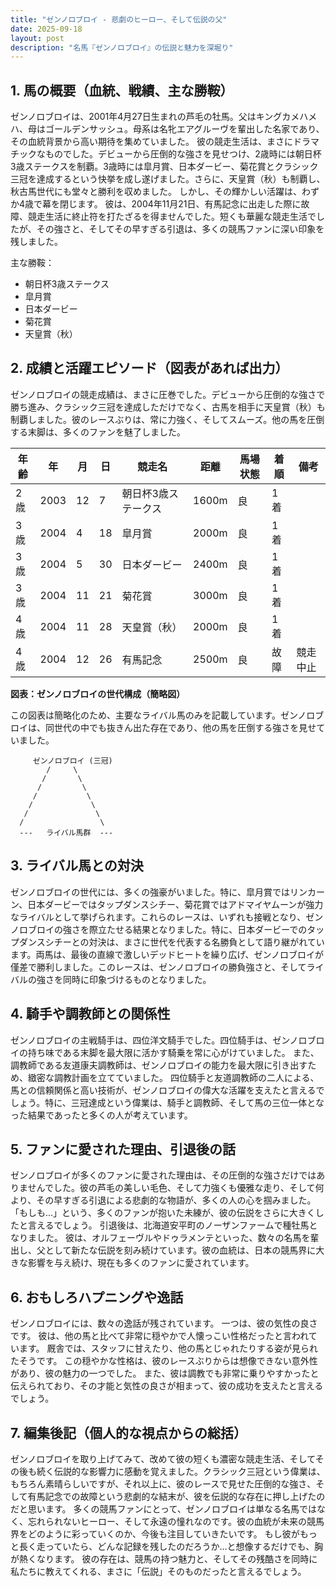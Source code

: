 ```yaml
---
title: "ゼンノロブロイ - 悲劇のヒーロー、そして伝説の父"
date: 2025-09-18
layout: post
description: "名馬『ゼンノロブロイ』の伝説と魅力を深堀り"
---
```


## 1. 馬の概要（血統、戦績、主な勝鞍）

ゼンノロブロイは、2001年4月27日生まれの芦毛の牡馬。父はキングカメハメハ、母はゴールデンサッシュ。母系は名牝エアグルーヴを輩出した名家であり、その血統背景から高い期待を集めていました。  彼の競走生活は、まさにドラマチックなものでした。デビューから圧倒的な強さを見せつけ、2歳時には朝日杯3歳ステークスを制覇。3歳時には皐月賞、日本ダービー、菊花賞とクラシック三冠を達成するという快挙を成し遂げました。さらに、天皇賞（秋）も制覇し、秋古馬世代にも堂々と勝利を収めました。  しかし、その輝かしい活躍は、わずか4歳で幕を閉じます。  彼は、2004年11月21日、有馬記念に出走した際に故障、競走生活に終止符を打たざるを得ませんでした。短くも華麗な競走生活でしたが、その強さと、そしてその早すぎる引退は、多くの競馬ファンに深い印象を残しました。

主な勝鞍：
* 朝日杯3歳ステークス
* 皐月賞
* 日本ダービー
* 菊花賞
* 天皇賞（秋）


## 2. 成績と活躍エピソード（図表があれば出力）

ゼンノロブロイの競走成績は、まさに圧巻でした。デビューから圧倒的な強さで勝ち進み、クラシック三冠を達成しただけでなく、古馬を相手に天皇賞（秋）も制覇しました。彼のレースぶりは、常に力強く、そしてスムーズ。他の馬を圧倒する末脚は、多くのファンを魅了しました。

| 年齢 | 年 | 月 | 日 | 競走名 | 距離 | 馬場状態 | 着順 | 備考 |
|---|---|---|---|---|---|---|---|---|
| 2歳 | 2003 | 12 | 7 | 朝日杯3歳ステークス | 1600m | 良 | 1着 |  |
| 3歳 | 2004 | 4 | 18 | 皐月賞 | 2000m | 良 | 1着 | |
| 3歳 | 2004 | 5 | 30 | 日本ダービー | 2400m | 良 | 1着 | |
| 3歳 | 2004 | 11 | 21 | 菊花賞 | 3000m | 良 | 1着 | |
| 4歳 | 2004 | 11 | 28 | 天皇賞（秋） | 2000m | 良 | 1着 | |
| 4歳 | 2004 | 12 | 26 | 有馬記念 | 2500m | 良 | 故障 |  競走中止 |


**図表：ゼンノロブロイの世代構成（簡略図）**

この図表は簡略化のため、主要なライバル馬のみを記載しています。ゼンノロブロイは、同世代の中でも抜きん出た存在であり、他の馬を圧倒する強さを見せていました。

```
     ゼンノロブロイ (三冠)
        /     \
       /       \
      /         \
     /           \
    /             \
   /               \
  /                 \
  ---   ライバル馬群  ---
```


## 3. ライバル馬との対決

ゼンノロブロイの世代には、多くの強豪がいました。特に、皐月賞ではリンカーン、日本ダービーではタップダンスシチー、菊花賞ではアドマイヤムーンが強力なライバルとして挙げられます。これらのレースは、いずれも接戦となり、ゼンノロブロイの強さを際立たせる結果となりました。特に、日本ダービーでのタップダンスシチーとの対決は、まさに世代を代表する名勝負として語り継がれています。両馬は、最後の直線で激しいデッドヒートを繰り広げ、ゼンノロブロイが僅差で勝利しました。このレースは、ゼンノロブロイの勝負強さと、そしてライバルの強さを同時に印象づけるものとなりました。


## 4. 騎手や調教師との関係性

ゼンノロブロイの主戦騎手は、四位洋文騎手でした。四位騎手は、ゼンノロブロイの持ち味である末脚を最大限に活かす騎乗を常に心がけていました。  また、調教師である友道康夫調教師は、ゼンノロブロイの能力を最大限に引き出すため、緻密な調教計画を立てていました。  四位騎手と友道調教師の二人による、馬との信頼関係と高い技術が、ゼンノロブロイの偉大な活躍を支えたと言えるでしょう。特に、三冠達成という偉業は、騎手と調教師、そして馬の三位一体となった結果であったと多くの人が考えています。


## 5. ファンに愛された理由、引退後の話

ゼンノロブロイが多くのファンに愛された理由は、その圧倒的な強さだけではありませんでした。彼の芦毛の美しい毛色、そして力強くも優雅な走り、そして何より、その早すぎる引退による悲劇的な物語が、多くの人の心を掴みました。「もしも…」という、多くのファンが抱いた未練が、彼の伝説をさらに大きくしたと言えるでしょう。  引退後は、北海道安平町のノーザンファームで種牡馬となりました。  彼は、オルフェーヴルやドゥラメンテといった、数々の名馬を輩出し、父として新たな伝説を刻み続けています。彼の血統は、日本の競馬界に大きな影響を与え続け、現在も多くのファンに愛されています。


## 6. おもしろハプニングや逸話

ゼンノロブロイには、数々の逸話が残されています。  一つは、彼の気性の良さです。  彼は、他の馬と比べて非常に穏やかで人懐っこい性格だったと言われています。  厩舎では、スタッフに甘えたり、他の馬とじゃれたりする姿が見られたそうです。  この穏やかな性格は、彼のレースぶりからは想像できない意外性があり、彼の魅力の一つでした。  また、彼は調教でも非常に乗りやすかったと伝えられており、その才能と気性の良さが相まって、彼の成功を支えたと言えるでしょう。


## 7. 編集後記（個人的な視点からの総括）

ゼンノロブロイを取り上げてみて、改めて彼の短くも濃密な競走生活、そしてその後も続く伝説的な影響力に感動を覚えました。クラシック三冠という偉業は、もちろん素晴らしいですが、それ以上に、彼のレースで見せた圧倒的な強さ、そして有馬記念での故障という悲劇的な結末が、彼を伝説的な存在に押し上げたのだと思います。  多くの競馬ファンにとって、ゼンノロブロイは単なる名馬ではなく、忘れられないヒーロー、そして永遠の憧れなのです。彼の血統が未来の競馬界をどのように彩っていくのか、今後も注目していきたいです。  もし彼がもっと長く走っていたら、どんな記録を残したのだろうか…と想像するだけでも、胸が熱くなります。  彼の存在は、競馬の持つ魅力と、そしてその残酷さを同時に私たちに教えてくれる、まさに「伝説」そのものだったと言えるでしょう。
